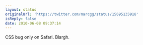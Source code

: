 ```yaml
---
layout: status
originalUrl: 'https://twitter.com/marcgg/status/15695135918'
isReply: false
date: 2010-06-08 09:37:14
---
```


CSS bug only on Safari. Blargh.
